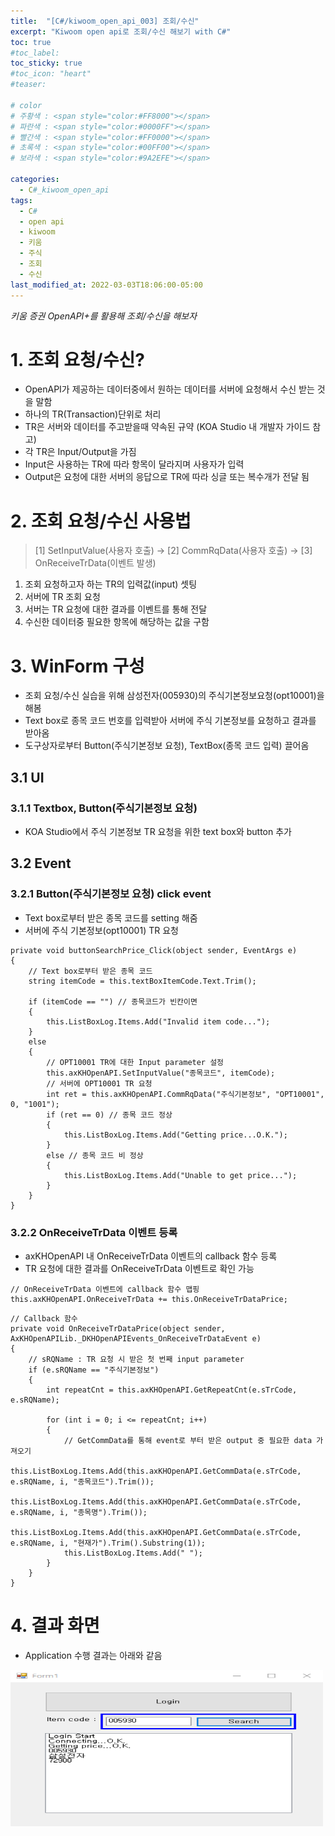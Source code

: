 ```yaml
---
title:  "[C#/kiwoom_open_api_003] 조회/수신"
excerpt: "Kiwoom open api로 조회/수신 해보기 with C#"
toc: true
#toc_label:
toc_sticky: true
#toc_icon: "heart"
#teaser: 

# color
# 주황색 : <span style="color:#FF8000"></span>
# 파란색 : <span style="color:#0000FF"></span>
# 빨간색 : <span style="color:#FF0000"></span>
# 초록색 : <span style="color:#00FF00"></span>
# 보라색 : <span style="color:#9A2EFE"></span>

categories:
  - C#_kiwoom_open_api
tags:
  - C#
  - open api
  - kiwoom
  - 키움
  - 주식
  - 조회
  - 수신
last_modified_at: 2022-03-03T18:06:00-05:00
---
```

*키움 증권 OpenAPI+를 활용해 조회/수신을 해보자*
  
# 1. 조회 요청/수신?
* OpenAPI가 제공하는 데이터중에서 원하는 데이터를 서버에 요청해서 수신 받는 것을 말함
* 하나의 TR(Transaction)단위로 처리
* TR은 서버와 데이터를 주고받을때 약속된 규약 (KOA Studio 내 개발자 가이드 참고)
* 각 TR은 Input/Output을 가짐
* Input은 사용하는 TR에 따라 항목이 달라지며 사용자가 입력
* Output은 요청에 대한 서버의 응답으로 TR에 따라 싱글 또는 복수개가 전달 됨

# 2. 조회 요청/수신 사용법
> [1] SetInputValue(사용자 호출) -> [2] CommRqData(사용자 호출) -> [3] OnReceiveTrData(이벤트 발생)
  
1. 조회 요청하고자 하는 TR의 입력값(input) 셋팅
2. 서버에 TR 조회 요청
3. 서버는 TR 요청에 대한 결과를 이벤트를 통해 전달
4. 수신한 데이터중 필요한 항목에 해당하는 값을 구함

# 3. WinForm 구성
* 조회 요청/수신 실습을 위해 삼성전자(005930)의 주식기본정보요청(opt10001)을 해봄
* Text box로 종목 코드 번호를 입력받아 서버에 주식 기본정보를 요청하고 결과를 받아옴
* 도구상자로부터 Button(주식기본정보 요청), TextBox(종목 코드 입력) 끌어옴

## 3.1 UI
### 3.1.1 Textbox, Button(주식기본정보 요청)
* KOA Studio에서 주식 기본정보 TR 요청을 위한 text box와 button 추가


## 3.2 Event
### 3.2.1 Button(주식기본정보 요청) click event
* Text box로부터 받은 종목 코드를 setting 해줌
* 서버에 주식 기본정보(opt10001) TR 요청
```
private void buttonSearchPrice_Click(object sender, EventArgs e)
{
    // Text box로부터 받은 종목 코드
    string itemCode = this.textBoxItemCode.Text.Trim();

    if (itemCode == "") // 종목코드가 빈칸이면
    {
        this.ListBoxLog.Items.Add("Invalid item code...");
    }
    else
    {
        // OPT10001 TR에 대한 Input parameter 설정
        this.axKHOpenAPI.SetInputValue("종목코드", itemCode);
        // 서버에 OPT10001 TR 요청
        int ret = this.axKHOpenAPI.CommRqData("주식기본정보", "OPT10001", 0, "1001");
        if (ret == 0) // 종목 코드 정상
        {
            this.ListBoxLog.Items.Add("Getting price...O.K.");
        }
        else // 종목 코드 비 정상
        {
            this.ListBoxLog.Items.Add("Unable to get price...");
        }
    }
}
```


### 3.2.2 OnReceiveTrData 이벤트 등록
* axKHOpenAPI 내 OnReceiveTrData 이벤트의 callback 함수 등록
* TR 요청에 대한 결과를 OnReceiveTrData 이벤트로 확인 가능
```
// OnReceiveTrData 이벤트에 callback 함수 맵핑
this.axKHOpenAPI.OnReceiveTrData += this.OnReceiveTrDataPrice;
```
```
// Callback 함수
private void OnReceiveTrDataPrice(object sender, AxKHOpenAPILib._DKHOpenAPIEvents_OnReceiveTrDataEvent e)
{
    // sRQName : TR 요청 시 받은 첫 번째 input parameter
    if (e.sRQName == "주식기본정보")
    {
        int repeatCnt = this.axKHOpenAPI.GetRepeatCnt(e.sTrCode, e.sRQName);

        for (int i = 0; i <= repeatCnt; i++)
        {
            // GetCommData를 통해 event로 부터 받은 output 중 필요한 data 가져오기
            this.ListBoxLog.Items.Add(this.axKHOpenAPI.GetCommData(e.sTrCode, e.sRQName, i, "종목코드").Trim());
            this.ListBoxLog.Items.Add(this.axKHOpenAPI.GetCommData(e.sTrCode, e.sRQName, i, "종목명").Trim());
            this.ListBoxLog.Items.Add(this.axKHOpenAPI.GetCommData(e.sTrCode, e.sRQName, i, "현재가").Trim().Substring(1));
            this.ListBoxLog.Items.Add(" ");
        }
    }
}
```

# 4. 결과 화면
* Application 수행 결과는 아래와 같음  
<img src="/assets/images/220303_kiwoom_search_req/search_button.png" width="500" height="250">